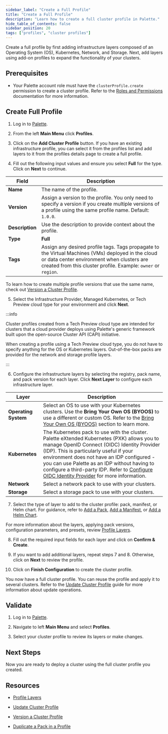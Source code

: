```yaml
---
sidebar_label: "Create a Full Profile"
title: "Create a Full Profile"
description: "Learn how to create a full cluster profile in Palette."
hide_table_of_contents: false
sidebar_position: 20
tags: ["profiles", "cluster profiles"]
---
```


Create a full profile by first adding infrastructure layers composed of an Operating System (OS), Kubernetes, Network,
and Storage. Next, add layers using add-on profiles to expand the functionality of your clusters.

## Prerequisites

- Your Palette account role must have the `clusterProfile.create` permission to create a cluster profile. Refer to the
  [Roles and Permissions](../../../user-management/palette-rbac/project-scope-roles-permissions.md#cluster-profile-admin)
  documentation for more information.

## Create Full Profile

1. Log in to [Palette](https://console.spectrocloud.com/).

2. From the left **Main Menu** click **Profiles**.

3. Click on the **Add Cluster Profile** button. If you have an existing infrastructure profile, you can select it from
   the profiles list and add layers to it from the profiles details page to create a full profile.

4. Fill out the following input values and ensure you select **Full** for the type. Click on **Next** to continue.

| **Field**       | **Description**                                                                                                                                                                                                   |
| --------------- | ----------------------------------------------------------------------------------------------------------------------------------------------------------------------------------------------------------------- |
| **Name**        | The name of the profile.                                                                                                                                                                                          |
| **Version**     | Assign a version to the profile. You only need to specify a version if you create multiple versions of a profile using the same profile name. Default: `1.0.0`.                                                   |
| **Description** | Use the description to provide context about the profile.                                                                                                                                                         |
| **Type**        | **Full**                                                                                                                                                                                                          |
| **Tags**        | Assign any desired profile tags. Tags propagate to the Virtual Machines (VMs) deployed in the cloud or data center environment when clusters are created from this cluster profile. Example: `owner` or `region`. |

To learn how to create multiple profile versions that use the same name, check out
[Version a Cluster Profile](../modify-cluster-profiles/version-cluster-profile.md).

5. Select the Infrastructure Provider, Managed Kubernetes, or Tech Preview cloud type for your environment and click
   **Next**.

:::info

Cluster profiles created from a Tech Preview cloud type are intended for clusters that a cloud provider deploys using
Palette's generic framework built upon the open-source Cluster API (CAPI) initiative.

When creating a profile using a Tech Preview cloud type, you do not have to specify anything for the OS or Kubernetes
layers. Out-of-the-box packs are provided for the network and storage profile layers.

:::

6. Configure the infrastructure layers by selecting the registry, pack name, and pack version for each layer. Click
   **Next Layer** to configure each infrastructure layer.

| **Layer**            | **Description**                                                                                                                                                                                                                                                                                                                                                                                                                                |
| -------------------- | ---------------------------------------------------------------------------------------------------------------------------------------------------------------------------------------------------------------------------------------------------------------------------------------------------------------------------------------------------------------------------------------------------------------------------------------------- |
| **Operating System** | Select an OS to use with your Kubernetes clusters. Use the **Bring Your Own OS (BYOOS)** to use a different or custom OS. Refer to the [Bring Your Own OS (BYOOS)](../../../byoos/byoos.md) section to learn more.                                                                                                                                                                                                                             |
| **Kubernetes**       | The Kubernetes pack to use with the cluster. Palette eXtended Kubernetes (PXK) allows you to manage OpenID Connect (OIDC) Identity Provider (IDP). This is particularly useful if your environment does not have an IDP configured - you can use Palette as an IDP without having to configure a third-party IDP. Refer to [Configure OIDC Identity Provider](../../../integrations/kubernetes.md#configure-custom-oidc) for more information. |
| **Network**          | Select a network pack to use with your clusters.                                                                                                                                                                                                                                                                                                                                                                                               |
| **Storage**          | Select a storage pack to use with your clusters.                                                                                                                                                                                                                                                                                                                                                                                               |

7. Select the type of layer to add to the cluster profile: pack, manifest, or Helm chart. For guidance, refer to
   [Add a Pack](../create-cluster-profiles/create-addon-profile/create-pack-addon.md),
   [Add a Manifest](../create-cluster-profiles/create-addon-profile/create-manifest-addon.md), or
   [Add a Helm Chart](../create-cluster-profiles/create-addon-profile/create-helm-addon.md).

For more information about the layers, applying pack versions, configuration parameters, and presets, review
[Profile Layers](../cluster-profiles.md#profile-layers).

8. Fill out the required input fields for each layer and click on **Confirm & Create**.

<!-- ![A view of the manfiest create process and the YAML code in the text editior](/clusters_imported-clusters_attach-add-on-profile_manfest-view.png) -->

9. If you want to add additional layers, repeat steps 7 and 8. Otherwise, click on **Next** to review the profile.

10. Click on **Finish Configuration** to create the cluster profile.

You now have a full cluster profile. You can reuse the profile and apply it to several clusters. Refer to the
[Update Cluster Profile](../modify-cluster-profiles/update-cluster-profile.md) guide for more information about update
operations.

## Validate

1. Log in to [Palette](https://console.spectrocloud.com).

2. Navigate to left **Main Menu** and select **Profiles**.

3. Select your cluster profile to review its layers or make changes.

## Next Steps

Now you are ready to deploy a cluster using the full cluster profile you created.

## Resources

- [Profile Layers](../cluster-profiles.md#profile-layers)

- [Update Cluster Profile](../modify-cluster-profiles/update-cluster-profile.md)

- [Version a Cluster Profile](../modify-cluster-profiles/version-cluster-profile.md)

- [Duplicate a Pack in a Profile](duplicate-pack-in-profile.md)

